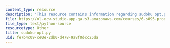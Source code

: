 ```yaml
---
content_type: resource
description: 'This resource contains information regarding sudoku opt.py. '
file: https://ol-ocw-studio-app-qa.s3.amazonaws.com/courses/6-s095-programming-for-the-puzzled-january-iap-2018/fe7b4c09ce0e2db0d4789a8f0dcc25da_sudoku-opt.py
file_type: text/python-source
resourcetype: Other
title: sudoku-opt.py
uid: fe7b4c09-ce0e-2db0-d478-9a8f0dcc25da
---
```

